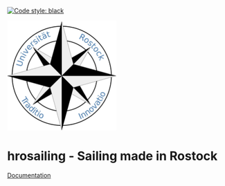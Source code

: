 [![Code style: black](https://img.shields.io/badge/code%20style-black-000000.svg)](https://github.com/psf/black)

<img src="logo.png" width=50% height=50%>

# hrosailing - Sailing made in Rostock
[Documentation](https://vfdannenberg.github.io/hrosailing "hrosailing")
